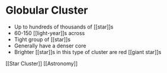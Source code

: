 # Globular Cluster

- Up to hundreds of thousands of [[star]]s
- 60-150 [[light-year]]s across
- Tight group of [[star]]s
- Generally have a denser core
- Brighter [[star]]s in this type of cluster are red [[giant star]]s

[[Star Cluster]] [[Astronomy]]

